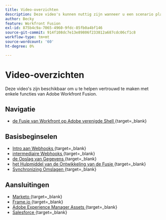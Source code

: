 ```yaml
---
title: Video-overzichten
description: Deze video's kunnen nuttig zijn wanneer u een scenario plant
author: Becky
feature: Workfront Fusion
exl-id: 875b4c9a-7065-4960-9fdc-85fb0a4bf146
source-git-commit: 914f108dc7e13e89806f233812a687cdc06cf1c8
workflow-type: tm+mt
source-wordcount: '60'
ht-degree: 0%

---
```


# Video-overzichten

Deze video&#39;s zijn beschikbaar om u te helpen vertrouwd te maken met enkele functies van Adobe Workfront Fusion.

## Navigatie

* [ de Fusie van Workfront op Adobe verenigde Shell ](https://video.tv.adobe.com/v/3412392/){target=_blank}

## Basisbeginselen

* [ Intro aan Webhooks ](https://video.tv.adobe.com/v/3427025/){target=_blank}
* [ intermediaire Webhooks ](https://video.tv.adobe.com/v/3427030/){target=_blank}
* [ de Opslag van Gegevens ](https://video.tv.adobe.com/v/3427029/){target=_blank}
* [ het Hulpmiddel van de Ontwikkeling van de Fusie ](https://video.tv.adobe.com/v/3427031/){target=_blank}
* [ Synchronizing Omslagen ](https://video.tv.adobe.com/v/3427033/){target=_blank}

## Aansluitingen

* [ Marketo ](https://video.tv.adobe.com/v/3427026/){target=_blank}
* [ Frame.io ](https://video.tv.adobe.com/v/3427032/){target=_blank}
* [ Adobe Experience Manager Assets ](https://video.tv.adobe.com/v/3427034/){target=_blank}
* [ Salesforce ](https://video.tv.adobe.com/v/3427027/){target=_blank}
